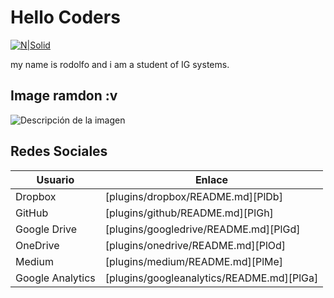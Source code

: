 
# Hello Coders

[![N|Solid](https://cldup.com/dTxpPi9lDf.thumb.png)](https://nodesource.com/products/nsolid)

my name is rodolfo and i am a student of IG systems.
## Image ramdon :v
![Descripción de la imagen](https://picsum.photos/800/600)


## Redes Sociales

| Usuario | Enlace |
| ------ | ------ |
| Dropbox | [plugins/dropbox/README.md][PlDb] |
| GitHub | [plugins/github/README.md][PlGh] |
| Google Drive | [plugins/googledrive/README.md][PlGd] |
| OneDrive | [plugins/onedrive/README.md][PlOd] |
| Medium | [plugins/medium/README.md][PlMe] |
| Google Analytics | [plugins/googleanalytics/README.md][PlGa] |

